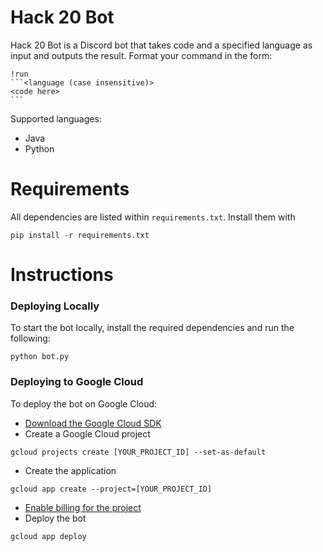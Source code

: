

#  Hack 20 Bot

Hack 20 Bot is a Discord bot that takes code and a specified language as input and outputs the result. Format your command in the form:

    !run
    ```<language (case insensitive)>
    <code here>
    ```

Supported languages:
* Java
* Python

# Requirements
All dependencies are listed within `requirements.txt`. Install them with

```
pip install -r requirements.txt
```

# Instructions
### Deploying Locally
To start the bot locally, install the required dependencies and run the following:

```
python bot.py
```

### Deploying to Google Cloud
To deploy the bot on Google Cloud:

* [Download the Google Cloud SDK](https://cloud.google.com/sdk/docs)
* Create a Google Cloud project

```
gcloud projects create [YOUR_PROJECT_ID] --set-as-default
```

* Create the application

```
gcloud app create --project=[YOUR_PROJECT_ID]
```

* [Enable billing for the project](https://console.cloud.google.com/projectselector2/billing)
* Deploy the bot

```
gcloud app deploy
```

